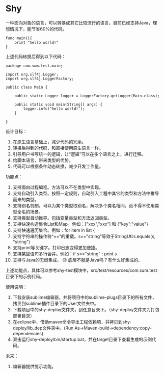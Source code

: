 # Shy
一种面向对象的语言，可以转换成其它比较流行的语言。目前已经支持Java，理想情况下，能节省60%的代码。

```
func main(){
    print "hello world!"
}
```

上述代码转换后得到以下代码：

```
package com.sum.test.main;

import org.slf4j.Logger;
import org.slf4j.LoggerFactory;

public class Main {
    
    public static Logger logger = LoggerFactory.getLogger(Main.class);

    public static void main(String[] args) {
        logger.info("hello world!");
    }

}
```

设计目标：
1. 在原生语言基础上，减少代码的冗余。
2. 转换后得到的代码，和直接使用原生语言一样。
3. 引导用户书写统一的逻辑，让“逻辑”可以在多个语言之上，进行迁移。
4. 给脚本语言，带来类型的优势。
5. 代码可以根据条件动态转换，减少开发工作量。

功能点：
1. 支持面向过程编程。方法可以不在类型中实现。
2. 支持自动引入类型。按照一定规则，自动引入工程中其它的类型和方法中推导而来的类型。
3. 支持别名机制。可以为某个类型取别名，解决多个类名相同，而不得不使用类型全名的场景。
4. 支持类型自动推导。包括变量类型和方法返回类型。
5. 支持快速构造集合List和Map。例如：["xxx","xxx"] 和 {"key":"value"}
6. 支持快速遍历集合。例如：for item in list {
7. 支持字符串的操作符“==”的重载。s=="string"等效于StringUtils.equals(s, "string")
8. 支持print等关键字。打印日志变得更加便捷。
9. 支持某些语句多行合并。例如：if s=="string" : print s
10. 支持与Java的无缝集成。 :sweat: 底层不就是Java吗？有什么好集成的。

上述功能点，具体可以参考shy-test模块中，src/test/resources/com.sum.test目录下的示例代码。  

使用说明：
1. 下载安装sublime编辑器，并将项目中的sublime-plugs目录下的所有文件，拷贝到sublime插件目录下的User文件夹中。
2. 下载项目中的shy-deploy文件夹，到任意目录下。（shy-deploy文件夹为打包部署目录）
3. 在eclipse中，借助maven命令导出工程依赖项，并拷贝到shy-deploy/lib_dep文件夹中。(Run As->Maven-build->dependency:copy-dependencies)
4. 双击运行shy-deploy/bin/startup.bat，并在target目录下查看生成的示例代码。

未来：
1. 编辑器提供提示功能。














